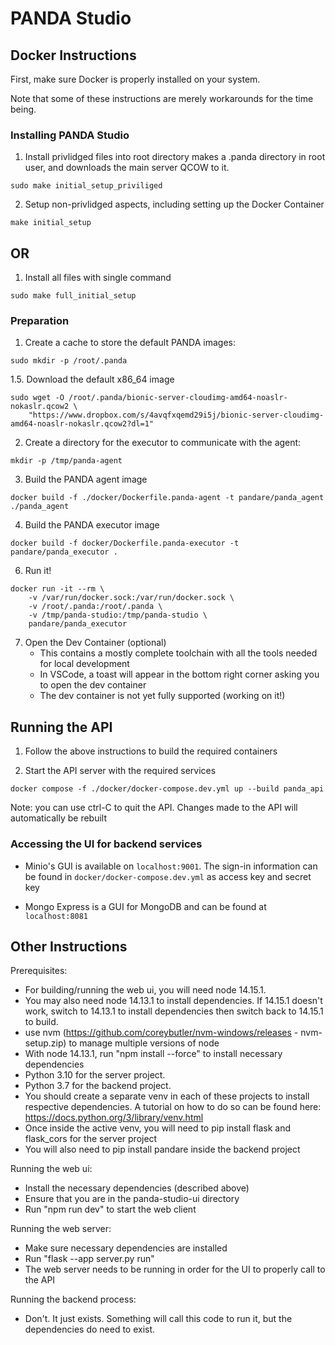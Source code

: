 # PANDA Studio

## Docker Instructions

First, make sure Docker is properly installed on your system.

Note that some of these instructions are merely workarounds for the time being.

### Installing PANDA Studio 
1. Install privlidged files into root directory
	makes a .panda directory in root user, and downloads the main server QCOW to it.
```
sudo make initial_setup_priviliged
```

2. Setup non-privlidged aspects, including setting up the Docker Container
```
make initial_setup
```

## OR

1. Install all files with single command 
```
sudo make full_initial_setup
```

### Preparation
1. Create a cache to store the default PANDA images:
```
sudo mkdir -p /root/.panda
```
1.5. Download the default x86_64 image
```
sudo wget -O /root/.panda/bionic-server-cloudimg-amd64-noaslr-nokaslr.qcow2 \
    "https://www.dropbox.com/s/4avqfxqemd29i5j/bionic-server-cloudimg-amd64-noaslr-nokaslr.qcow2?dl=1"
```

2. Create a directory for the executor to communicate with the agent:
```
mkdir -p /tmp/panda-agent
```

3. Build the PANDA agent image
```
docker build -f ./docker/Dockerfile.panda-agent -t pandare/panda_agent ./panda_agent
```

4. Build the PANDA executor image
```
docker build -f docker/Dockerfile.panda-executor -t pandare/panda_executor .
```

6. Run it!
```
docker run -it --rm \
    -v /var/run/docker.sock:/var/run/docker.sock \
    -v /root/.panda:/root/.panda \
    -v /tmp/panda-studio:/tmp/panda-studio \
    pandare/panda_executor
```

7. Open the Dev Container (optional)
    - This contains a mostly complete toolchain with all the tools needed for local development
    - In VSCode, a toast will appear in the bottom right corner asking you to open the dev container
    - The dev container is not yet fully supported (working on it!)

## Running the API

1. Follow the above instructions to build the required containers

2. Start the API server with the required services
```
docker compose -f ./docker/docker-compose.dev.yml up --build panda_api
```

Note: you can use ctrl-C to quit the API. Changes made to the API will automatically be rebuilt

### Accessing the UI for backend services

- Minio's GUI is available on `localhost:9001`. The sign-in information can be found in `docker/docker-compose.dev.yml` as access key and secret key

- Mongo Express is a GUI for MongoDB and can be found at `localhost:8081`

## Other Instructions
Prerequisites:
- For building/running the web ui, you will need node 14.15.1.
- You may also need node 14.13.1 to install dependencies. If 14.15.1 doesn't work, switch to 14.13.1 to install dependencies then
switch back to 14.15.1 to build.
- use nvm (https://github.com/coreybutler/nvm-windows/releases - nvm-setup.zip) to manage multiple versions of node
- With node 14.13.1, run "npm install --force" to install necessary dependencies
- Python 3.10 for the server project.
- Python 3.7 for the backend project.
- You should create a separate venv in each of these projects to install respective dependencies. A tutorial on how to do
so can be found here: https://docs.python.org/3/library/venv.html
- Once inside the active venv, you will need to pip install flask and flask_cors for the server project
- You will also need to pip install pandare inside the backend project

Running the web ui:
- Install the necessary dependencies (described above)
- Ensure that you are in the panda-studio-ui directory
- Run "npm run dev" to start the web client

Running the web server:
- Make sure necessary dependencies are installed
- Run "flask --app server.py run"
- The web server needs to be running in order for the UI to properly call to the API

Running the backend process:
- Don't. It just exists. Something will call this code to run it, but the dependencies do need to exist.



